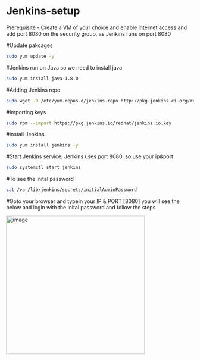 # Jenkins-setup
Prerequisite - Create a VM of your choice and enable internet access and add port 8080 on the security group, as Jenkins runs on port 8080

#Update pakcages
```bash
sudo yum update -y
```
#Jenkins run on Java so we need to install java
``` bash
sudo yum install java-1.8.0
```
#Adding Jenkins repo
``` bash
sudo wget -O /etc/yum.repos.d/jenkins.repo http://pkg.jenkins-ci.org/redhat/jenkins.repo
```
#Importing keys
``` bash
sudo rpm --import https://pkg.jenkins.io/redhat/jenkins.io.key
```
#install Jenkins
``` bash
sudo yum install jenkins -y
```
#Start Jenkins service, Jenkins uses port 8080, so use your ip&port
``` bash
sudo systemctl start jenkins
```

#To see the inital password
``` bash
cat /var/lib/jenkins/secrets/initialAdminPassword
```
#Goto your browser and typein your IP & PORT [8080] you will see the below and login with the inital password and follow the steps

<img width="372" alt="image" src="https://user-images.githubusercontent.com/98486154/160374051-581c8b70-69c7-4854-8ab4-94d070b6e443.png">



